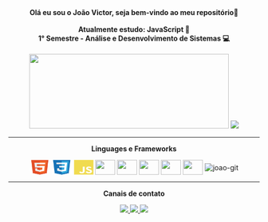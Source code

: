 <div align="center"> <strong>Olá eu sou o João Victor, seja bem-vindo ao meu repositório👋 <br>
  <br>Atualmente estudo: JavaScript 🌳<br>
  1° Semestre - Análise e Desenvolvimento de Sistemas 💻</strong></div> <br>
  


<div align="center">
  <a href="https://github.com/Dev-JoaoVictor">
  <a href="https://git.io/streak-stats"><img height="150em" width="400em" src="https://streak-stats.demolab.com?user=Dev-JoaoVictor&theme=dracula&locale=pt-  br&date_format=j%20M%5B%20Y%5D"/></a>
  <img height="150em" whidth="500em" src="https://github-readme-stats.vercel.app/api/top-langs/?username=dev-joaovictor&layout=compact&langs_count=7&theme=dracula"/>   
</div>
<hr>
 <div align="center">
   <p><strong>Linguages e Frameworks</strong></p>
  <img align="center"  height="30" width="40" src="https://raw.githubusercontent.com/devicons/devicon/master/icons/html5/html5-original.svg">
  <img align="center"  height="30" width="40" src="https://raw.githubusercontent.com/devicons/devicon/master/icons/css3/css3-original.svg">
  <img align="center"  height="30" width="40" src="https://raw.githubusercontent.com/devicons/devicon/master/icons/javascript/javascript-plain.svg">
  <img align="center"  height="30" width="40" src="https://cdn.jsdelivr.net/gh/devicons/devicon/icons/typescript/typescript-original.svg" >
  <img align="center"  height="30" width="40" src="https://cdn.jsdelivr.net/gh/devicons/devicon/icons/react/react-original.svg" />
  <img align="center"  height="30" width="40" src="https://cdn.jsdelivr.net/gh/devicons/devicon/icons/nodejs/nodejs-original.svg" />
   <img align="center"  height="30" width="40" src="https://cdn.jsdelivr.net/gh/devicons/devicon/icons/python/python-original.svg" />
  <img align="center"  height="30" width="40" src="https://cdn.jsdelivr.net/gh/devicons/devicon/icons/tailwindcss/tailwindcss-plain.svg" />
  <img align="center" height="30" alt="joao-git" width="40" src="https://cdn.jsdelivr.net/gh/devicons/devicon/icons/git/git-original.svg"/>         
</div>
<hr>
  <div align="center">
    <p><strong>Canais de contato</strong></p>
    <a href="mailto:joaoliveira.contato@hotmail.com">
      <img src="https://img.shields.io/badge/-Gmail-%23333?style=for-the-badge&logo=gmail&logoColor=white" target="_blank">
    </a>
    <a href="https://www.linkedin.com/in/dev-joaovictor" target="_blank">
     <img src="https://img.shields.io/badge/-LinkedIn-%230077B5?style=for-the-badge&logo=linkedin&logoColor=white" target="_blank">
    </a>
    <a href="https://www.instagram.com/joao_oliveirajv/" target="_blank">
      <img src="https://img.shields.io/badge/Instagram-E4405F?style=for-the-badge&logo=instagram&logoColor=white" traget="_blank">
    <a/>
  </div>
